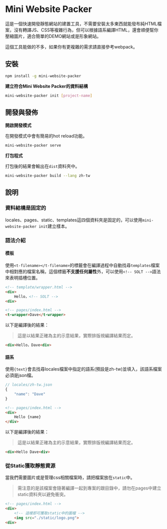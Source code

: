# Mini Website Packer

這是一個快速開發靜態網站的建置工具，不需要安裝太多東西就能發布純HTML檔案，沒有轉譯JS、CSS等複雜行為，但可以根據語系編譯HTML，還會順便幫你壓縮圖片，適合簡單的DEMO網站或是形象網站。

這個工具能做的不多，如果你有更複雜的需求請直接參考webpack。

## 安裝

```bash
npm install -g mini-website-packer
```

**建立符合Mini Website Packer的資料結構**

```bash
mini-website-packer init [project-name]
```

## 開發與發佈

**開啟開發模式**

在開發模式中會有簡易的hot reload功能。

```bash
mini-website-packer serve
```

**打包程式**

打包後的結果會輸出在`dist`資料夾中。

```bash
mini-website-packer build --lang zh-tw
```

## 說明

### 資料結構是固定的

locales、pages、static、templates這四個資料夾是固定的，可以使用`mini-website-packer init`建立樣本。

### 語法介紹

#### 模板

使用`<t-filename></t-filename>`的標籤會在編譯過程中自動找尋`templates`檔案中相對應的檔案名稱，這個標籤**不支援任何屬性**外，可以使用`<!-- SOLT -->`語法來表明插槽位置。

```html
<!-- template/wrapper.html -->
<div>
    Hello，<!-- SOLT -->
<div>
```

```html
<!-- pages/index.html -->
<t-wrapper>Dave</t-wrapper>
```

以下是編譯後的結果：

> 這是以結果正確為主的示意結果，實際排版視編譯結果而定。

```html
<div>Hello，Dave<div>
```

#### 語系

使用`{text}`會去找尋locales檔案中指定的語系(預設是zh-tw)並填入，該語系檔案必須是json檔。

```js
// locales/zh-tw.json
{
    "name": "Dave"
}
```

```html
<!-- pages/index.html -->
<div>
    Hello {name}
</div>
```

以下是編譯後的結果：

> 這是以結果正確為主的示意結果，實際排版視編譯結果而定。

```html
<div>Hello Dave<div>
```

### 從Static獲取靜態資源

當我們需要圖片或是管理css相關檔案時，請把檔案放在`static`中。

> 需注意的是該檔案會隨著編譯一起到專案的跟目錄中，請勿在pages中建立static資料夾以避免衝突。

```html
<!-- pages/index.html -->
<div>
    <!-- 這樣即可獲取static中的圖檔 -->
    <img src="./static/logo.png">
<div>
```
